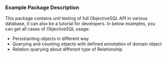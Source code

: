 ### Example Package Description

This package contains unit testing of full ObjectiveSQL API in various database, it can also be a tutorial for developers. In below examples, you can get all cases of ObjectiveSQL usage:

- Persistanting objects in different way
- Querying and counting objects with defined annotation of domain object
- Relation querying about different type of Relationship
